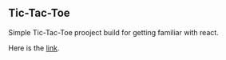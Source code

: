 ## Tic-Tac-Toe

Simple Tic-Tac-Toe prooject build for getting familiar with react.

Here is the [link](https://adoring-liskov-49466d.netlify.app/).  
